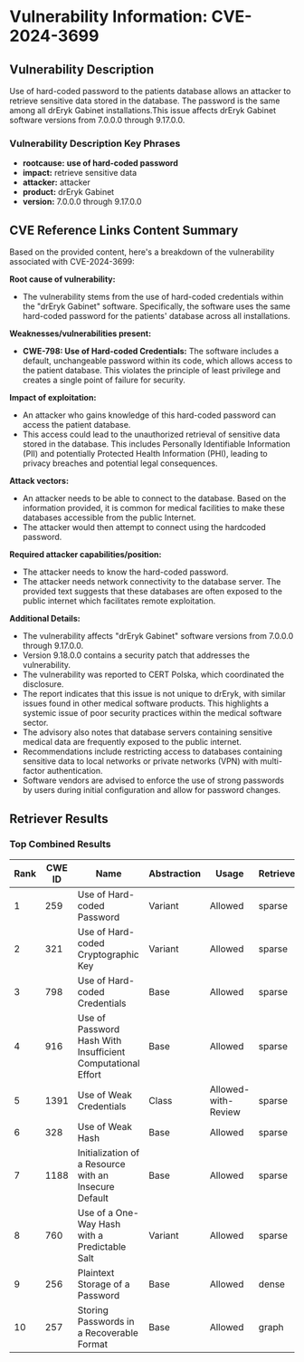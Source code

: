 # Vulnerability Information: CVE-2024-3699

## Vulnerability Description
Use of hard-coded password to the patients database allows an attacker to retrieve sensitive data stored in the database. The password is the same among all drEryk Gabinet installations.This issue affects drEryk Gabinet software versions from 7.0.0.0 through 9.17.0.0.

### Vulnerability Description Key Phrases
- **rootcause:** **use of hard-coded password**
- **impact:** retrieve sensitive data
- **attacker:** attacker
- **product:** drEryk Gabinet
- **version:** 7.0.0.0 through 9.17.0.0

## CVE Reference Links Content Summary
Based on the provided content, here's a breakdown of the vulnerability associated with CVE-2024-3699:

**Root cause of vulnerability:**
- The vulnerability stems from the use of hard-coded credentials within the "drEryk Gabinet" software. Specifically, the software uses the same hard-coded password for the patients' database across all installations.

**Weaknesses/vulnerabilities present:**
- **CWE-798: Use of Hard-coded Credentials:** The software includes a default, unchangeable password within its code, which allows access to the patient database. This violates the principle of least privilege and creates a single point of failure for security.

**Impact of exploitation:**
- An attacker who gains knowledge of this hard-coded password can access the patient database.
- This access could lead to the unauthorized retrieval of sensitive data stored in the database. This includes Personally Identifiable Information (PII) and potentially Protected Health Information (PHI), leading to privacy breaches and potential legal consequences.

**Attack vectors:**
- An attacker needs to be able to connect to the database. Based on the information provided, it is common for medical facilities to make these databases accessible from the public Internet.
- The attacker would then attempt to connect using the hardcoded password.

**Required attacker capabilities/position:**
- The attacker needs to know the hard-coded password.
- The attacker needs network connectivity to the database server. The provided text suggests that these databases are often exposed to the public internet which facilitates remote exploitation.

**Additional Details:**
- The vulnerability affects "drEryk Gabinet" software versions from 7.0.0.0 through 9.17.0.0.
- Version 9.18.0.0 contains a security patch that addresses the vulnerability.
- The vulnerability was reported to CERT Polska, which coordinated the disclosure.
- The report indicates that this issue is not unique to drEryk, with similar issues found in other medical software products. This highlights a systemic issue of poor security practices within the medical software sector.
- The advisory also notes that database servers containing sensitive medical data are frequently exposed to the public internet.
- Recommendations include restricting access to databases containing sensitive data to local networks or private networks (VPN) with multi-factor authentication.
- Software vendors are advised to enforce the use of strong passwords by users during initial configuration and allow for password changes.

## Retriever Results

### Top Combined Results

| Rank | CWE ID | Name | Abstraction | Usage  | Retrievers | Individual Scores |
|------|--------|------|-------------|-------|------------|-------------------|
| 1 | 259 | Use of Hard-coded Password | Variant | Allowed | sparse | 0.350 |
| 2 | 321 | Use of Hard-coded Cryptographic Key | Variant | Allowed | sparse | 0.339 |
| 3 | 798 | Use of Hard-coded Credentials | Base | Allowed | sparse | 0.309 |
| 4 | 916 | Use of Password Hash With Insufficient Computational Effort | Base | Allowed | sparse | 0.303 |
| 5 | 1391 | Use of Weak Credentials | Class | Allowed-with-Review | sparse | 0.282 |
| 6 | 328 | Use of Weak Hash | Base | Allowed | sparse | 0.271 |
| 7 | 1188 | Initialization of a Resource with an Insecure Default | Base | Allowed | sparse | 0.270 |
| 8 | 760 | Use of a One-Way Hash with a Predictable Salt | Variant | Allowed | sparse | 0.268 |
| 9 | 256 | Plaintext Storage of a Password | Base | Allowed | dense | 0.534 |
| 10 | 257 | Storing Passwords in a Recoverable Format | Base | Allowed | graph | 0.002 |

